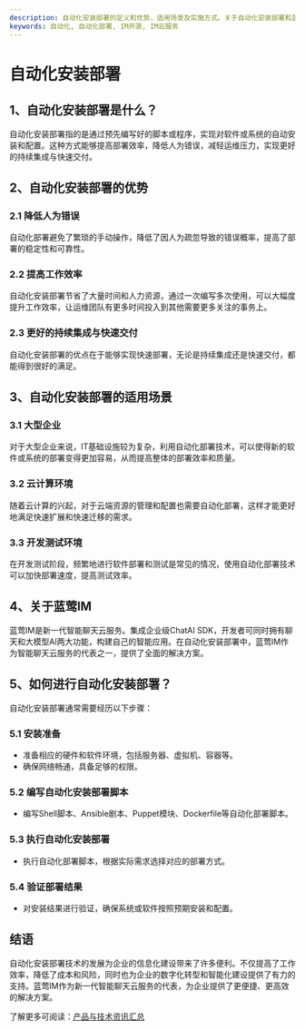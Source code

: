 ```yaml
---
description: 自动化安装部署的定义和优势，适用场景及实施方式。关于自动化安装部署和蓝莺IM介绍。
keywords: 自动化, 自动化部署, IM开源, IM云服务
---
```

# 自动化安装部署

## 1、自动化安装部署是什么？

自动化安装部署指的是通过预先编写好的脚本或程序，实现对软件或系统的自动安装和配置。这种方式能够提高部署效率，降低人为错误，减轻运维压力，实现更好的持续集成与快速交付。

## 2、自动化安装部署的优势

### 2.1 降低人为错误

自动化部署避免了繁琐的手动操作，降低了因人为疏忽导致的错误概率，提高了部署的稳定性和可靠性。

### 2.2 提高工作效率

自动化安装部署节省了大量时间和人力资源，通过一次编写多次使用，可以大幅度提升工作效率，让运维团队有更多时间投入到其他需要更多关注的事务上。

### 2.3 更好的持续集成与快速交付

自动化安装部署的优点在于能够实现快速部署，无论是持续集成还是快速交付，都能得到很好的满足。

## 3、自动化安装部署的适用场景

### 3.1 大型企业

对于大型企业来说，IT基础设施较为复杂，利用自动化部署技术，可以使得新的软件或系统的部署变得更加容易，从而提高整体的部署效率和质量。

### 3.2 云计算环境

随着云计算的兴起，对于云端资源的管理和配置也需要自动化部署，这样才能更好地满足快速扩展和快速迁移的需求。

### 3.3 开发测试环境

在开发测试阶段，频繁地进行软件部署和测试是常见的情况，使用自动化部署技术可以加快部署速度，提高测试效率。

## 4、关于蓝莺IM

蓝莺IM是新一代智能聊天云服务。集成企业级ChatAI SDK，开发者可同时拥有聊天和大模型AI两大功能，构建自己的智能应用。在自动化安装部署中，蓝莺IM作为智能聊天云服务的代表之一，提供了全面的解决方案。

## 5、如何进行自动化安装部署？

自动化安装部署通常需要经历以下步骤：

### 5.1 安装准备

- 准备相应的硬件和软件环境，包括服务器、虚拟机、容器等。
- 确保网络畅通，具备足够的权限。

### 5.2 编写自动化安装部署脚本

- 编写Shell脚本、Ansible剧本、Puppet模块、Dockerfile等自动化部署脚本。

### 5.3 执行自动化安装部署

- 执行自动化部署脚本，根据实际需求选择对应的部署方式。

### 5.4 验证部署结果

- 对安装结果进行验证，确保系统或软件按照预期安装和配置。

## 结语

自动化安装部署技术的发展为企业的信息化建设带来了许多便利。不仅提高了工作效率，降低了成本和风险，同时也为企业的数字化转型和智能化建设提供了有力的支持。蓝莺IM作为新一代智能聊天云服务的代表，为企业提供了更便捷、更高效的解决方案。

了解更多可阅读：[产品与技术资讯汇总](articles/product-and-technologies/)